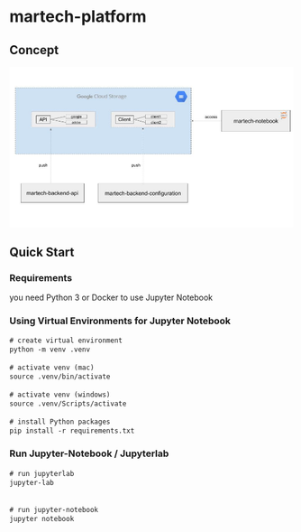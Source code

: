# martech-platform

## Concept
![Alt text](/pix/project_structure_new.jpg)


## Quick Start

### Requirements

you need Python 3 or Docker to use Jupyter Notebook

### Using Virtual Environments for Jupyter Notebook

```
# create virtual environment
python -m venv .venv

# activate venv (mac)
source .venv/bin/activate

# activate venv (windows)
source .venv/Scripts/activate

# install Python packages 
pip install -r requirements.txt
```

### Run Jupyter-Notebook / Jupyterlab

```
# run jupyterlab
jupyter-lab


# run jupyter-notebook
jupyter notebook
```
